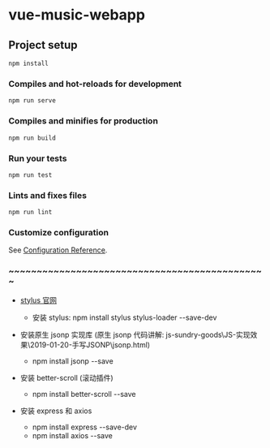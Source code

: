 # vue-music-webapp

## Project setup
```
npm install
```

### Compiles and hot-reloads for development
```
npm run serve
```

### Compiles and minifies for production
```
npm run build
```

### Run your tests
```
npm run test
```

### Lints and fixes files
```
npm run lint
```

### Customize configuration
See [Configuration Reference](https://cli.vuejs.org/config/).




### ~~~~~~~~~~~~~~~~~~~~~~~~~~~~~~~~~~~~~~~~~~~~~~
- [stylus 官网](https://stylus.bootcss.com/)
    + 安装 stylus: npm install stylus stylus-loader --save-dev

- 安装原生 jsonp 实现库 (原生 jsonp 代码讲解: js-sundry-goods\JS-实现效果\2019-01-20-手写JSONP\jsonp.html)
    + npm install jsonp --save

- 安装 better-scroll (滚动插件)
    + npm install better-scroll --save

- 安装 express 和 axios
    + npm install express --save-dev
    + npm install axios --save
